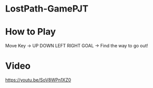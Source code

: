 # LostPath-GamePJT
 
# How to Play 

Move Key -> UP DOWN LEFT RIGHT
GOAL -> Find the way to go out!

# Video
https://youtu.be/SoV8WPn1XZ0
